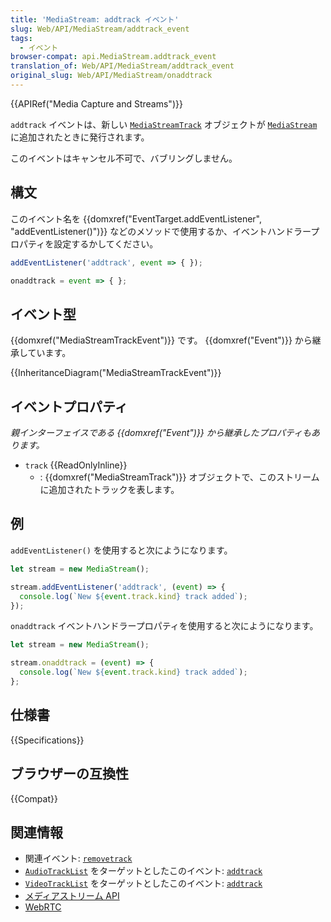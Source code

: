 ```yaml
---
title: 'MediaStream: addtrack イベント'
slug: Web/API/MediaStream/addtrack_event
tags:
  - イベント
browser-compat: api.MediaStream.addtrack_event
translation_of: Web/API/MediaStream/addtrack_event
original_slug: Web/API/MediaStream/onaddtrack
---
```

{{APIRef("Media Capture and Streams")}}

`addtrack` イベントは、新しい [`MediaStreamTrack`](/ja/docs/Web/API/MediaStreamTrack) オブジェクトが [`MediaStream`](/ja/docs/Web/API/MediaStream) に追加されたときに発行されます。

このイベントはキャンセル不可で、バブリングしません。

## 構文

このイベント名を {{domxref("EventTarget.addEventListener", "addEventListener()")}} などのメソッドで使用するか、イベントハンドラープロパティを設定するかしてください。

```js
addEventListener('addtrack', event => { });

onaddtrack = event => { };
```

## イベント型

{{domxref("MediaStreamTrackEvent")}} です。 {{domxref("Event")}} から継承しています。

{{InheritanceDiagram("MediaStreamTrackEvent")}}

## イベントプロパティ

_親インターフェイスである {{domxref("Event")}} から継承したプロパティもあります。_

- `track` {{ReadOnlyInline}}
  - : {{domxref("MediaStreamTrack")}} オブジェクトで、このストリームに追加されたトラックを表します。

## 例

`addEventListener()` を使用すると次にようになります。

```js
let stream = new MediaStream();

stream.addEventListener('addtrack', (event) => {
  console.log(`New ${event.track.kind} track added`);
});
```

`onaddtrack` イベントハンドラープロパティを使用すると次にようになります。

```js
let stream = new MediaStream();

stream.onaddtrack = (event) => {
  console.log(`New ${event.track.kind} track added`);
};
```

## 仕様書

{{Specifications}}

## ブラウザーの互換性

{{Compat}}

## 関連情報

- 関連イベント: [`removetrack`](/ja/docs/Web/API/MediaStream/removetrack_event)
- [`AudioTrackList`](/ja/docs/Web/API/AudioTrackList) をターゲットとしたこのイベント: [`addtrack`](/ja/docs/Web/API/AudioTrackList/addtrack_event)
- [`VideoTrackList`](/ja/docs/Web/API/VideoTrackList) をターゲットとしたこのイベント: [`addtrack`](/ja/docs/Web/API/VideoTrackList/addtrack_event)
- [メディアストリーム API](/ja/docs/Web/API/Media_Streams_API)
- [WebRTC](/ja/docs/Web/API/WebRTC_API)
